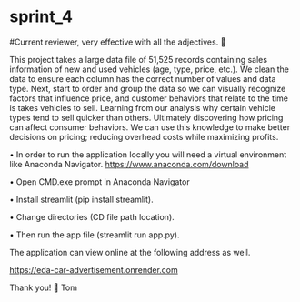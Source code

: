 # sprint_4

#Current reviewer, very effective with all the adjectives. 🙌

This project takes a large data file of 51,525 records containing sales information of new and used vehicles (age, type, price, etc.).  We clean the data to ensure each column has the correct number of values and data type.   Next, start to order and group the data so we can visually recognize factors that influence price, and customer behaviors that relate to the time is takes vehicles to sell.  Learning from our analysis why certain vehicle types tend to sell quicker than others.  Ultimately discovering how pricing can affect consumer behaviors.  We can use this knowledge to make better decisions on pricing; reducing overhead costs while maximizing profits. 

•	In order to run the application locally you will need a virtual environment like Anaconda Navigator. https://www.anaconda.com/download

•	Open CMD.exe prompt in Anaconda Navigator 

•	Install streamlit (pip install streamlit).

•	Change directories (CD file path location).  

•	Then run the app file  (streamlit run app.py).

The application can view online at the following address as well. 

https://eda-car-advertisement.onrender.com

Thank you! 🙏 Tom

